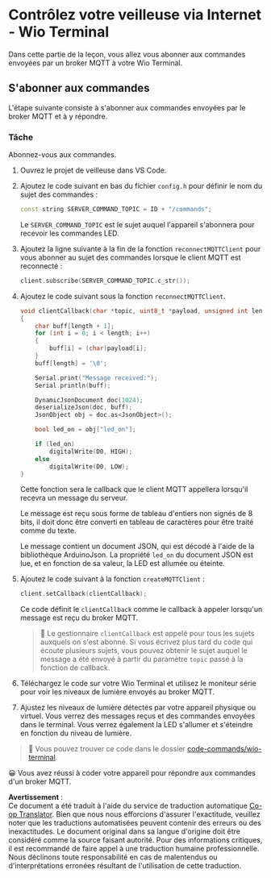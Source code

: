 <!--
CO_OP_TRANSLATOR_METADATA:
{
  "original_hash": "6754c915dae64ba70fcd5e52c37f3adf",
  "translation_date": "2025-08-24T23:12:50+00:00",
  "source_file": "1-getting-started/lessons/4-connect-internet/wio-terminal-commands.md",
  "language_code": "fr"
}
-->
# Contrôlez votre veilleuse via Internet - Wio Terminal

Dans cette partie de la leçon, vous allez vous abonner aux commandes envoyées par un broker MQTT à votre Wio Terminal.

## S'abonner aux commandes

L'étape suivante consiste à s'abonner aux commandes envoyées par le broker MQTT et à y répondre.

### Tâche

Abonnez-vous aux commandes.

1. Ouvrez le projet de veilleuse dans VS Code.

1. Ajoutez le code suivant en bas du fichier `config.h` pour définir le nom du sujet des commandes :

    ```cpp
    const string SERVER_COMMAND_TOPIC = ID + "/commands";
    ```

    Le `SERVER_COMMAND_TOPIC` est le sujet auquel l'appareil s'abonnera pour recevoir les commandes LED.

1. Ajoutez la ligne suivante à la fin de la fonction `reconnectMQTTClient` pour vous abonner au sujet des commandes lorsque le client MQTT est reconnecté :

    ```cpp
    client.subscribe(SERVER_COMMAND_TOPIC.c_str());
    ```

1. Ajoutez le code suivant sous la fonction `reconnectMQTTClient`.

    ```cpp
    void clientCallback(char *topic, uint8_t *payload, unsigned int length)
    {
        char buff[length + 1];
        for (int i = 0; i < length; i++)
        {
            buff[i] = (char)payload[i];
        }
        buff[length] = '\0';
    
        Serial.print("Message received:");
        Serial.println(buff);
    
        DynamicJsonDocument doc(1024);
        deserializeJson(doc, buff);
        JsonObject obj = doc.as<JsonObject>();
    
        bool led_on = obj["led_on"];
    
        if (led_on)
            digitalWrite(D0, HIGH);
        else
            digitalWrite(D0, LOW);
    }
    ```

    Cette fonction sera le callback que le client MQTT appellera lorsqu'il recevra un message du serveur.

    Le message est reçu sous forme de tableau d'entiers non signés de 8 bits, il doit donc être converti en tableau de caractères pour être traité comme du texte.

    Le message contient un document JSON, qui est décodé à l'aide de la bibliothèque ArduinoJson. La propriété `led_on` du document JSON est lue, et en fonction de sa valeur, la LED est allumée ou éteinte.

1. Ajoutez le code suivant à la fonction `createMQTTClient` :

    ```cpp
    client.setCallback(clientCallback);
    ```

    Ce code définit le `clientCallback` comme le callback à appeler lorsqu'un message est reçu du broker MQTT.

    > 💁 Le gestionnaire `clientCallback` est appelé pour tous les sujets auxquels on s'est abonné. Si vous écrivez plus tard du code qui écoute plusieurs sujets, vous pouvez obtenir le sujet auquel le message a été envoyé à partir du paramètre `topic` passé à la fonction de callback.

1. Téléchargez le code sur votre Wio Terminal et utilisez le moniteur série pour voir les niveaux de lumière envoyés au broker MQTT.

1. Ajustez les niveaux de lumière détectés par votre appareil physique ou virtuel. Vous verrez des messages reçus et des commandes envoyées dans le terminal. Vous verrez également la LED s'allumer et s'éteindre en fonction du niveau de lumière.

> 💁 Vous pouvez trouver ce code dans le dossier [code-commands/wio-terminal](../../../../../1-getting-started/lessons/4-connect-internet/code-commands/wio-terminal).

😀 Vous avez réussi à coder votre appareil pour répondre aux commandes d'un broker MQTT.

**Avertissement** :  
Ce document a été traduit à l'aide du service de traduction automatique [Co-op Translator](https://github.com/Azure/co-op-translator). Bien que nous nous efforcions d'assurer l'exactitude, veuillez noter que les traductions automatisées peuvent contenir des erreurs ou des inexactitudes. Le document original dans sa langue d'origine doit être considéré comme la source faisant autorité. Pour des informations critiques, il est recommandé de faire appel à une traduction humaine professionnelle. Nous déclinons toute responsabilité en cas de malentendus ou d'interprétations erronées résultant de l'utilisation de cette traduction.